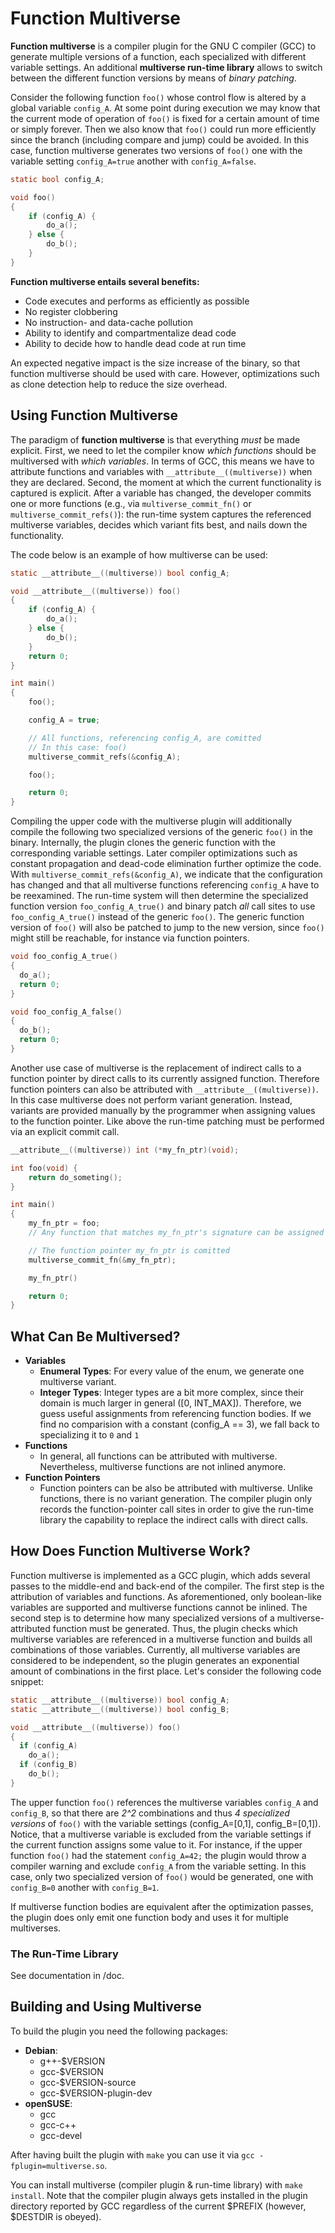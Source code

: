 # Function Multiverse
__Function multiverse__ is a compiler plugin for the GNU C compiler
(GCC) to generate multiple versions of a function, each specialized
with different variable settings. An additional __multiverse run-time
library__ allows to switch between the different function versions by
means of *binary patching*.

Consider the following function `foo()` whose control flow is altered by a global variable `config_A`.
At some point during execution we may know that the current mode of operation of `foo()` is fixed for a certain amount of time or simply forever.
Then we also know that `foo()` could run more efficiently since the branch (including compare and jump) could be avoided.
In this case, function multiverse generates two versions of `foo()` one with the variable setting `config_A=true` another with `config_A=false`.

```c
static bool config_A;

void foo()
{
    if (config_A) {
        do_a();
    } else {
        do_b();
    }
}
```

__Function multiverse entails several benefits:__
* Code executes and performs as efficiently as possible
* No register clobbering
* No instruction- and data-cache pollution
* Ability to identify and compartmentalize dead code
* Ability to decide how to handle dead code at run time

An expected negative impact is the size increase of the binary, so
that function multiverse should be used with care. However,
optimizations such as clone detection help to reduce the size
overhead.


## Using Function Multiverse

The paradigm of __function multiverse__ is that everything *must* be made explicit.
First, we need to let the compiler know *which functions* should be multiversed with *which variables*.
In terms of GCC, this means we have to attribute functions and variables with `__attribute__((multiverse))` when they are declared.
Second, the moment at which the current functionality is captured is explicit.
After a variable has changed, the developer commits one or more functions (e.g., via `multiverse_commit_fn()` or `multiverse_commit_refs()`):
the run-time system captures the referenced multiverse variables, decides which variant fits best, and nails down the functionality.

The code below is an example of how multiverse can be used:

```c
static __attribute__((multiverse)) bool config_A;

void __attribute__((multiverse)) foo()
{
    if (config_A) {
        do_a();
    } else {
        do_b();
    }
    return 0;
}

int main()
{
    foo();

    config_A = true;

    // All functions, referencing config_A, are comitted
    // In this case: foo()
    multiverse_commit_refs(&config_A);

    foo();

    return 0;
}
```

Compiling the upper code with the multiverse plugin will additionally compile the following two specialized versions of the generic `foo()` in the binary.
Internally, the plugin clones the generic function with the corresponding variable settings.
Later compiler optimizations such as constant propagation and dead-code elimination further optimize the code.
With `multiverse_commit_refs(&config_A)`, we indicate that the configuration has changed and that all multiverse functions referencing `config_A` have to be reexamined.
The run-time system will then determine the specialized function version `foo_config_A_true()` and binary patch *all* call sites to use `foo_config_A_true()` instead of the generic `foo()`.
The generic function version of `foo()` will also be patched to jump to the new version, since `foo()` might still be reachable, for instance via function pointers.

```c
void foo_config_A_true()
{
  do_a();
  return 0;
}

void foo_config_A_false()
{
  do_b();
  return 0;
}
```

Another use case of multiverse is the replacement of indirect calls to a function pointer by direct calls to its currently assigned function. Therefore function pointers can also be attributed with `__attribute__((multiverse))`. In this case multiverse does not perform variant generation. Instead, variants are provided manually by the programmer when assigning values to the function pointer. Like above the run-time patching must be performed via an explicit commit call.

```c
__attribute__((multiverse)) int (*my_fn_ptr)(void);

int foo(void) {
    return do_someting();
}

int main()
{
    my_fn_ptr = foo;
    // Any function that matches my_fn_ptr's signature can be assigned to it

    // The function pointer my_fn_ptr is comitted
    multiverse_commit_fn(&my_fn_ptr);

    my_fn_ptr()

    return 0;
}
```

## What Can Be Multiversed?
* __Variables__
  * __Enumeral Types__: For every value of the enum, we generate one multiverse variant.
  * __Integer Types__: Integer types are a bit more complex, since their domain is much larger in general ([0, INT_MAX]). Therefore, we guess useful assignments from referencing function bodies. If we find no comparision with a constant (config_A == 3), we fall back to specializing it to `0` and `1`
* __Functions__
  * In general, all functions can be attributed with multiverse. Nevertheless, multiverse functions are not inlined anymore.
* __Function Pointers__
  * Function pointers can be also be attributed with multiverse. Unlike functions, there is no variant generation. The compiler plugin only records the function-pointer call sites in order to give the run-time library the capability to replace the indirect calls with direct calls.

## How Does Function Multiverse Work?
Function multiverse is implemented as a GCC plugin, which adds several passes to the middle-end and back-end of the compiler.
The first step is the attribution of variables and functions.
As aforementioned, only boolean-like variables are supported and multiverse functions cannot be inlined.
The second step is to determine how many specialized versions of a multiverse-attributed function must be generated.
Thus, the plugin checks which multiverse variables are referenced in a multiverse function and builds all combinations of those variables.
Currently, all multiverse variables are considered to be independent, so the plugin generates an exponential amount of combinations in the first place.
Let's consider the following code snippet:

```c
static __attribute__((multiverse)) bool config_A;
static __attribute__((multiverse)) bool config_B;

void __attribute__((multiverse)) foo()
{
  if (config_A)
    do_a();
  if (config_B)
    do_b();
}
```

The upper function `foo()` references the multiverse variables `config_A` and `config_B`, so that there are _2^2_ combinations and thus _4 specialized versions_ of `foo()` with the variable settings (config_A=[0,1], config_B=[0,1]).
Notice, that a multiverse variable is excluded from the variable settings if the current function assigns some value to it.
For instance, if the upper function `foo()` had the statement `config_A=42;` the plugin would throw a compiler warning and exclude `config_A` from the variable setting.
In this case, only two specialized version of `foo()` would be generated, one with `config_B=0` another with `config_B=1`.

If multiverse function bodies are equivalent after the optimization passes, the plugin does only emit one function body and uses it for multiple multiverses.

### The Run-Time Library
See documentation in /doc.


## Building and Using Multiverse
To build the plugin you need the following packages:
* __Debian__:
  * g++-$VERSION
  * gcc-$VERSION
  * gcc-$VERSION-source
  * gcc-$VERSION-plugin-dev
* __openSUSE__:
  * gcc
  * gcc-c++
  * gcc-devel

After having built the plugin with `make` you can use it via `gcc -fplugin=multiverse.so`.

You can install multiverse (compiler plugin & run-time library) with `make install`. Note that the compiler plugin always gets installed in the plugin directory reported by GCC regardless of the current $PREFIX (however, $DESTDIR is obeyed).
